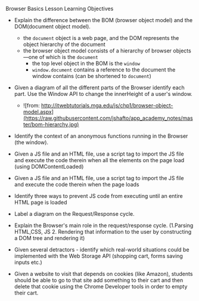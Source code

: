 Browser Basics Lesson Learning Objectives

- Explain the difference between the BOM (browser object model) and the DOM(document object model).
    - the `document` object is a web page, and the DOM represents the object hierarchy of the document
    - the browser object model consists of a hierarchy of browser objects—one of which is the `document`
        - the top level object in the BOM is the `window`
        - `window.document` contains a reference to the document the window contains (can be shortened to `document`)
- Given a diagram of all the different parts of the Browser identify each part. Use the Window API to change the innerHeight of a user's window.
    - ![from: http://itwebtutorials.mga.edu/js/chp1/browser-object-model.aspx](https://raw.githubusercontent.com/jshafto/app_academy_notes/master/bom-hierarchy.jpg)

- Identify the context of an anonymous functions running in the Browser (the window).
- Given a JS file and an HTML file, use a script tag to import the JS file and execute the code therein when all the elements on the page load (using DOMContentLoaded)
- Given a JS file and an HTML file, use a script tag to import the JS file and execute the code therein when the page loads
- Identify three ways to prevent JS code from executing until an entire HTML page is loaded
- Label a diagram on the Request/Response cycle.
- Explain the Browser's main role in the request/response cycle. (1.Parsing HTML,CSS, JS 2. Rendering that information to the user by constructing a DOM tree and rendering it)
- Given several detractors - identify which real-world situations could be implemented with the Web Storage API (shopping cart, forms saving inputs etc.)
- Given a website to visit that depends on cookies (like Amazon), students should be able to go to that site add something to their cart and then delete that cookie using the Chrome Developer tools in order to empty their cart.
